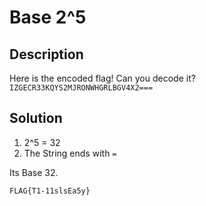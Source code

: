# Base 2^5

## Description

Here is the encoded flag! Can you decode it?
`IZGECR33KQYS2MJRONWHGRLBGV4X2===`

## Solution

1. 2^5 = 32
2. The String ends with `=`

Its Base 32.

`FLAG{T1-11slsEa5y}`
